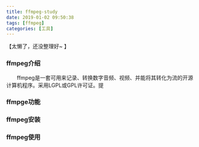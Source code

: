 ```yaml
---
title: ffmpeg-study
date: 2019-01-02 09:50:38
tags: [ffmpeg]
categories: [工具]
---
```


【太懒了，还没整理好~ 】
### ffmpeg介绍
&emsp;&emsp;ffmpeg是一套可用来记录、转换数字音频、视频、并能将其转化为流的开源计算机程序。采用LGPL或GPL许可证。提
### ffmpge功能

<!-- more -->
### ffmpeg安装

### ffmpeg使用


